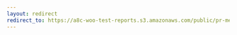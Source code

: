 ```yaml
---
layout: redirect
redirect_to: https://a8c-woo-test-reports.s3.amazonaws.com/public/pr-merge/40642/api/index.html
---
```

